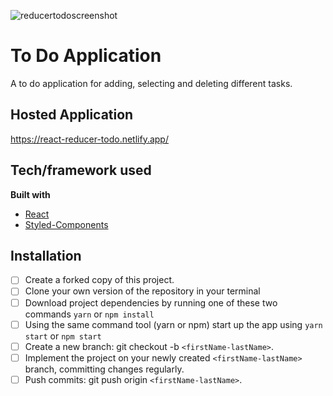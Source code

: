 ![reducertodoscreenshot](https://lh3.googleusercontent.com/za-HKqGqOKiWeY-aF9IPAgERHaRyEoUDfsiDw0ooF-pdnkwBVJ_ct_VoPoCcw0609T1n4A42eHcfxW1W_6GhWFPMJ73rnxWAKCusrCCJg73D_U0nSNAxo1Ak5QFhuSy23hKJeBtoPSKMfdc7qz1hN64byP8WPI1PCX8cDm-1FgpJSgH27jizBaZqxD4jYIR7ny8wVha02HkgZO4jDv0W4jwTxkOebxnlGQzA2QDJAEznYrTBPA6uBuGJXObTDKUtO_OOdqreQEU0b_N8qbh-po15GAcQHkwbcRMF66hDpkpDiIbxqXOqHtPowD_zQr9hJtSQ3NtgIMdIYPCnoE_6EzNZ4AQqS_MPr7Wpd4_iMbcgqNbGYxbOP-UMolpNO4EFJApW22JAXFqjIlmMty-tU5U1o0U-B7DmzoqHe_dSrfFIHdefR-z9Zk-nW6aQplD5o2_NGAoK6hvqHGV8hX3jprXB_fe-GZjC2isFftY0z8WN2F6JtsTpgkzpH31ENBh7gY6TjeYGPHyctmBDDa8lygx6quWvfwKrYy81f5OzClOK4UDjCPvAJb2KFhZZSpJ5duYdcyWlc1JKST1YmFntghxQ-59zGQZByPjoYxzcHlgxvi42VajdNliFKAOQZqGc_klXsMpZ38-zVZLHy_GKFzhez7ctkUXXpqMXQlHbPKBqwrEMVF9_a7KPgUizkQ=w1905-h1080-no?authuser=0)
# To Do Application 
A to do application for adding, selecting and deleting different tasks. 

## Hosted Application
https://react-reducer-todo.netlify.app/

## Tech/framework used
<b>Built with</b>
- [React](https://reactjs.org/)
- [Styled-Components](https://styled-components.com/)

## Installation
- [ ] Create a forked copy of this project.
- [ ] Clone your own version of the repository in your terminal
- [ ] Download project dependencies by running one of these two commands `yarn` or `npm install`
- [ ] Using the same command tool (yarn or npm) start up the app using `yarn start` or `npm start`
- [ ] Create a new branch: git checkout -b `<firstName-lastName>`.
- [ ] Implement the project on your newly created `<firstName-lastName>` branch, committing changes regularly.
- [ ] Push commits: git push origin `<firstName-lastName>`.
